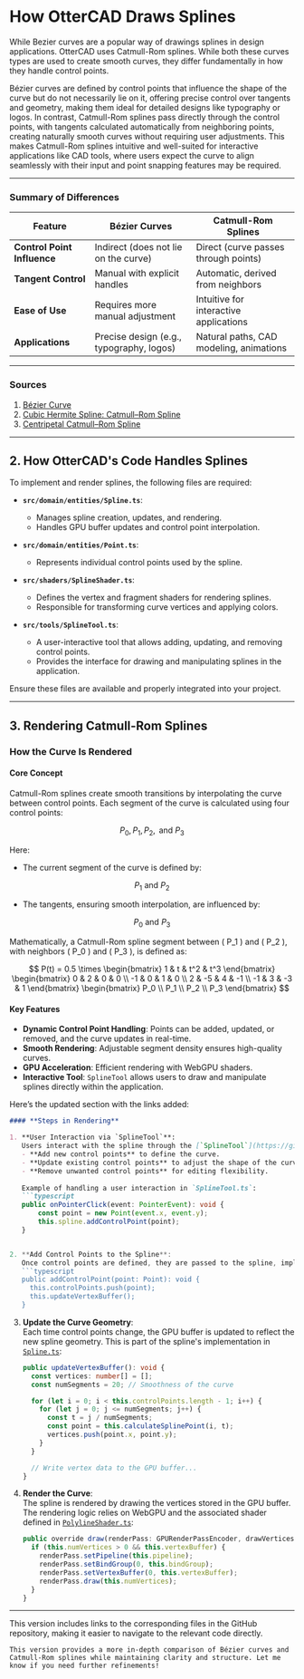 # **How OtterCAD Draws Splines**

While Bezier curves are a popular way of drawings splines in design applications. OtterCAD uses Catmull-Rom splines. While both these curves types are used to create smooth curves, they differ fundamentally in how they handle control points. 

Bézier curves are defined by control points that influence the shape of the curve but do not necessarily lie on it, offering precise control over tangents and geometry, making them ideal for detailed designs like typography or logos. In contrast, Catmull-Rom splines pass directly through the control points, with tangents calculated automatically from neighboring points, creating naturally smooth curves without requiring user adjustments. This makes Catmull-Rom splines intuitive and well-suited for interactive applications like CAD tools, where users expect the curve to align seamlessly with their input and point snapping features may be required.

---

### **Summary of Differences**

| **Feature**               | **Bézier Curves**                            | **Catmull-Rom Splines**                  |
|---------------------------|---------------------------------------------|------------------------------------------|
| **Control Point Influence** | Indirect (does not lie on the curve)        | Direct (curve passes through points)     |
| **Tangent Control**        | Manual with explicit handles                | Automatic, derived from neighbors        |
| **Ease of Use**            | Requires more manual adjustment             | Intuitive for interactive applications   |
| **Applications**           | Precise design (e.g., typography, logos)    | Natural paths, CAD modeling, animations  |

---

### **Sources**

1. [Bézier Curve](https://en.wikipedia.org/wiki/B%C3%A9zier_curve)  
2. [Cubic Hermite Spline: Catmull–Rom Spline](https://en.wikipedia.org/wiki/Cubic_Hermite_spline#Catmull%E2%80%93Rom_spline)  
3. [Centripetal Catmull–Rom Spline](https://en.wikipedia.org/wiki/Centripetal_Catmull%E2%80%93Rom_spline)

---

## **2. How OtterCAD's Code Handles Splines**

To implement and render splines, the following files are required:

- **`src/domain/entities/Spline.ts`**:
  - Manages spline creation, updates, and rendering.
  - Handles GPU buffer updates and control point interpolation.

- **`src/domain/entities/Point.ts`**:
  - Represents individual control points used by the spline.

- **`src/shaders/SplineShader.ts`**:
  - Defines the vertex and fragment shaders for rendering splines.
  - Responsible for transforming curve vertices and applying colors.

- **`src/tools/SplineTool.ts`**:
  - A user-interactive tool that allows adding, updating, and removing control points.
  - Provides the interface for drawing and manipulating splines in the application.

Ensure these files are available and properly integrated into your project.

---

## **3. Rendering Catmull-Rom Splines**

### **How the Curve Is Rendered**

#### **Core Concept**

Catmull-Rom splines create smooth transitions by interpolating the curve between control points. Each segment of the curve is calculated using four control points:

$$
P_0, P_1, P_2, \text{ and } P_3
$$

Here:

- The current segment of the curve is defined by:

$$
P_1 \text{ and } P_2
$$

- The tangents, ensuring smooth interpolation, are influenced by:

$$
P_0 \text{ and } P_3
$$

Mathematically, a Catmull-Rom spline segment between \( P_1 \) and \( P_2 \), with neighbors \( P_0 \) and \( P_3 \), is defined as:

$$
P(t) = 0.5 \times 
\begin{bmatrix} 
1 & t & t^2 & t^3 
\end{bmatrix}
\begin{bmatrix}
0 & 2 & 0 & 0 \\
-1 & 0 & 1 & 0 \\
2 & -5 & 4 & -1 \\
-1 & 3 & -3 & 1
\end{bmatrix}
\begin{bmatrix} 
P_0 \\ 
P_1 \\ 
P_2 \\ 
P_3 
\end{bmatrix}
$$


#### **Key Features**
- **Dynamic Control Point Handling**: Points can be added, updated, or removed, and the curve updates in real-time.
- **Smooth Rendering**: Adjustable segment density ensures high-quality curves.
- **GPU Acceleration**: Efficient rendering with WebGPU shaders.
- **Interactive Tool**: `SplineTool` allows users to draw and manipulate splines directly within the application.

Here’s the updated section with the links added:

```markdown
#### **Steps in Rendering**

1. **User Interaction via `SplineTool`**:  
   Users interact with the spline through the [`SplineTool`](https://github.com/CristianSotomayorGit/WebCAD/blob/master/src/domain/tools/DrawingTools/SplineTool.ts). This tool provides intuitive controls that allow users to:
   - **Add new control points** to define the curve.
   - **Update existing control points** to adjust the shape of the curve.
   - **Remove unwanted control points** for editing flexibility.
   
   Example of handling a user interaction in `SplineTool.ts`:
   ```typescript
   public onPointerClick(event: PointerEvent): void {
       const point = new Point(event.x, event.y);
       this.spline.addControlPoint(point);
   }


2. **Add Control Points to the Spline**:  
   Once control points are defined, they are passed to the spline, implemented in [`Spline.ts`](https://github.com/CristianSotomayorGit/WebCAD/blob/master/src/domain/entities/Spline.ts):
   ```typescript
   public addControlPoint(point: Point): void {
     this.controlPoints.push(point);
     this.updateVertexBuffer();
   }
   ```

3. **Update the Curve Geometry**:  
   Each time control points change, the GPU buffer is updated to reflect the new spline geometry. This is part of the spline's implementation in [`Spline.ts`](https://github.com/CristianSotomayorGit/WebCAD/blob/master/src/domain/entities/Spline.ts):
   ```typescript
   public updateVertexBuffer(): void {
     const vertices: number[] = [];
     const numSegments = 20; // Smoothness of the curve

     for (let i = 0; i < this.controlPoints.length - 1; i++) {
       for (let j = 0; j <= numSegments; j++) {
         const t = j / numSegments;
         const point = this.calculateSplinePoint(i, t);
         vertices.push(point.x, point.y);
       }
     }

     // Write vertex data to the GPU buffer...
   }
   ```

4. **Render the Curve**:  
   The spline is rendered by drawing the vertices stored in the GPU buffer. The rendering logic relies on WebGPU and the associated shader defined in [`PolylineShader.ts`](https://github.com/CristianSotomayorGit/WebCAD/blob/master/src/shaders/PolylineShader.ts):
   ```typescript
   public override draw(renderPass: GPURenderPassEncoder, drawVertices: boolean): void {
     if (this.numVertices > 0 && this.vertexBuffer) {
       renderPass.setPipeline(this.pipeline);
       renderPass.setBindGroup(0, this.bindGroup);
       renderPass.setVertexBuffer(0, this.vertexBuffer);
       renderPass.draw(this.numVertices);
     }
   }
   ```
---

This version includes links to the corresponding files in the GitHub repository, making it easier to navigate to the relevant code directly.
```
This version provides a more in-depth comparison of Bézier curves and Catmull-Rom splines while maintaining clarity and structure. Let me know if you need further refinements!
